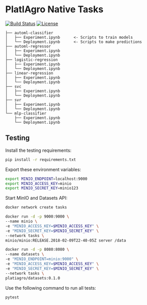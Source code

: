 # PlatIAgro Native Tasks

[![Build Status](https://github.com/platiagro/tasks/workflows/Python%20application/badge.svg)](https://github.com/platiagro/tasks/actions?query=workflow%3A%22Python+application%22)
[![License](https://img.shields.io/badge/License-Apache%202.0-blue.svg)](https://opensource.org/licenses/Apache-2.0)


    ├── automl-classifier
    │   ├── Experiment.ipynb      <- Scripts to train models
    │   └── Deployment.ipynb      <- Scripts to make predictions
    ├── automl-regressor
    │   ├── Experiment.ipynb
    │   └── Deployment.ipynb
    ├── logistic-regression
    │   ├── Experiment.ipynb
    │   └── Deployment.ipynb
    ├── linear-regression
    │   ├── Experiment.ipynb
    │   └── Deployment.ipynb
    ├── svc
    │   ├── Experiment.ipynb
    │   └── Deployment.ipynb
    ├── svr
    │   ├── Experiment.ipynb
    │   └── Deployment.ipynb
    └── mlp-classifier
        ├── Experiment.ipynb
        └── Deployment.ipynb

## Testing

Install the testing requirements:

```bash
pip install -r requirements.txt
```

Export these environment variables:

```bash
export MINIO_ENDPOINT=localhost:9000
export MINIO_ACCESS_KEY=minio
export MINIO_SECRET_KEY=minio123
```

Start MinIO and Datasets API:

```bash
docker network create tasks
```

```bash
docker run -d -p 9000:9000 \
--name minio \
-e "MINIO_ACCESS_KEY=$MINIO_ACCESS_KEY" \
-e "MINIO_SECRET_KEY=$MINIO_SECRET_KEY" \
--network tasks \
minio/minio:RELEASE.2018-02-09T22-40-05Z server /data
```

```bash
docker run -d -p 8080:8080 \
--name datasets \
-e "MINIO_ENDPOINT=minio:9000" \
-e "MINIO_ACCESS_KEY=$MINIO_ACCESS_KEY" \
-e "MINIO_SECRET_KEY=$MINIO_SECRET_KEY" \
--network tasks \
platiagro/datasets:0.1.0
```

Use the following command to run all tests:

```bash
pytest
```
